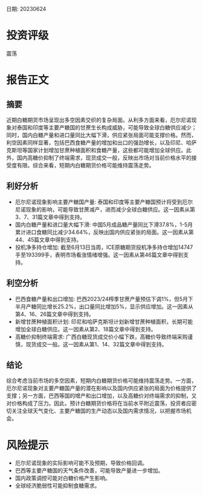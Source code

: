 
日期: 20230624

# 投资评级

震荡

# 报告正文

## 摘要

近期白糖期货市场呈现出多空因素交织的复杂局面。从利多方面来看，厄尔尼诺现象对泰国和印度等主要产糖国的甘蔗生长构成威胁，可能导致全球白糖供应减少；同时，国内白糖产量和进口量同比大幅下滑，供应紧张局面可能支撑价格。然而，利空因素同样显著，包括巴西食糖产量的增加和出口的强劲增长，以及印尼、哈萨克斯坦等国家计划增加甘蔗种植面积和食糖产量，这些都可能增加全球供应。此外，国内高糖价抑制了终端需求，现货成交一般，反映出市场对当前价格水平的接受度有限。综合来看，短期内白糖期货价格可能维持震荡走势。

## 利好分析

* 厄尔尼诺现象影响主要产糖国产量: 泰国和印度等主要产糖国预计将受到厄尔尼诺现象的影响，可能导致甘蔗减产，进而减少全球白糖供应。这一因素从第3、7、31篇文章中得到支持。
* 国内白糖产量和进口量大幅下滑: 中国5月成品糖产量同比下滑37.8%，1-5月累计进口食糖同比减少34.64%，反映出国内供应紧张的局面。这一因素从第44、45篇文章中得到支持。
* 投机净多持仓增加: 截至6月13日当周，ICE原糖期货投机净多持仓增加14747手至193399手，表明市场看涨情绪增强。这一因素从第46篇文章中得到支持。

## 利空分析

* 巴西食糖产量和出口增加: 巴西2023/24榨季甘蔗产量预估下调1%，但5月下半月产糖同比增长25.2%，出口量同比增加5%，显示供应增加。这一因素从第4、16、26篇文章中得到支持。
* 新增甘蔗种植面积计划: 印尼和哈萨克斯坦计划新增甘蔗种植面积，长期可能增加全球白糖供应。这一因素从第2、18篇文章中得到支持。
* 高糖价抑制终端需求: 广西白糖现货成交价小幅下跌，高糖价导致终端采购谨慎，现货成交一般。这一因素从第1、14、32篇文章中得到支持。

## 结论

综合考虑当前市场的多空因素，短期内白糖期货价格可能维持震荡走势。一方面，厄尔尼诺现象对主要产糖国产量的潜在影响以及国内供应紧张的局面为价格提供了支撑；另一方面，巴西等国的增产和出口增加，以及高糖价对终端需求的抑制，又对价格构成了压力。因此，预计白糖期货价格将在当前水平附近震荡，投资者应密切关注全球天气变化、主要产糖国的生产动态以及国内需求情况，以把握市场机会。

# 风险提示

* 厄尔尼诺现象的实际影响可能不及预期，导致价格回调。
* 巴西等主要产糖国的天气条件改善，可能导致产量进一步增加。
* 国内政策调控可能对白糖价格产生影响。
* 全球经济脆弱性可能抑制食糖需求。
